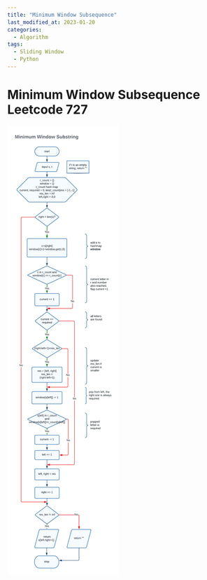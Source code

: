 ```yaml
---
title: "Minimum Window Subsequence"
last_modified_at: 2023-01-20
categories:
  - Algorithm
tags:
  - Sliding Window
  - Python
---
```


# Minimum Window Subsequence Leetcode 727
![727](/assets/post_images/coding/2023-01-20/727.png)